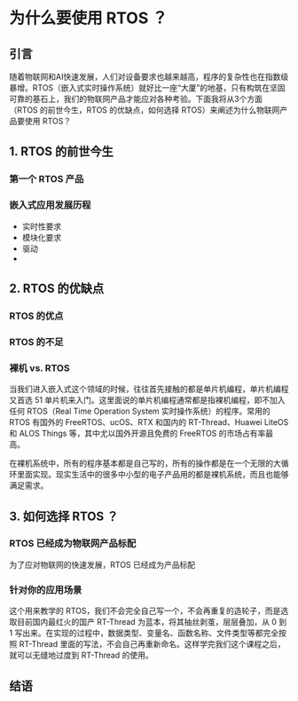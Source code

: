 # 为什么要使用 RTOS ？

## 引言

随着物联网和AI快速发展，人们对设备要求也越来越高，程序的复杂性也在指数级暴增。RTOS（嵌入式实时操作系统）就好比一座“大厦”的地基，只有构筑在坚固可靠的基石上，我们的物联网产品才能应对各种考验。下面我将从3个方面（RTOS 的前世今生，RTOS 的优缺点，如何选择 RTOS）来阐述为什么物联网产品要使用 RTOS？

## 1. RTOS 的前世今生

### 第一个 RTOS 产品

### 嵌入式应用发展历程

- 实时性要求
- 模块化要求
- 驱动
- 

## 2. RTOS 的优缺点

### RTOS 的优点

### RTOS 的不足

### 裸机 vs. RTOS

当我们进入嵌入式这个领域的时候，往往首先接触的都是单片机编程，单片机编程又首选 51 单片机来入门。这里面说的单片机编程通常都是指裸机编程，即不加入任何 RTOS（Real Time Operation System 实时操作系统）的程序。常用的 RTOS 有国外的 FreeRTOS、ucOS、RTX 和国内的 RT-Thread、Huawei LiteOS 和 ALOS Things 等，其中尤以国外开源且免费的 FreeRTOS 的市场占有率最高。

在裸机系统中，所有的程序基本都是自己写的，所有的操作都是在一个无限的大循环里面实现。现实生活中的很多中小型的电子产品用的都是裸机系统，而且也能够满足需求。

## 3. 如何选择 RTOS ？

### RTOS 已经成为物联网产品标配

为了应对物联网的快速发展，RTOS 已经成为产品标配

### 针对你的应用场景

这个用来教学的 RTOS，我们不会完全自己写一个，不会再重复的造轮子，而是选取目前国内最红火的国产 RT-Thread 为蓝本，将其抽丝剥茧，层层叠加，从 0 到 1 写出来。在实现的过程中，数据类型、变量名、函数名称、文件类型等都完全按照 RT-Thread 里面的写法，不会自己再重新命名。这样学完我们这个课程之后，就可以无缝地过度到 RT-Thread 的使用。

## 结语
